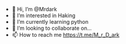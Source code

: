 - 👋 Hi, I’m @Mrdark
- 👀 I’m interested in Haking
- 🌱 I’m currently learning python
- 💞️ I’m looking to collaborate on...
- 📫 How to reach me https://t.me/M_r_D_ark

<!---
Mrdark2004/Mrdark is a ✨ special ✨ repository because its `README.md` (this file) appears on your GitHub profile.
You can click the Preview link to take a look at your changes.
--->
